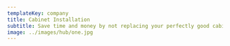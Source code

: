 ```yaml
---
templateKey: company
title: Cabinet Installation
subtitle: Save time and money by not replacing your perfectly good cabinets
image: ../images/hub/one.jpg
---
```


